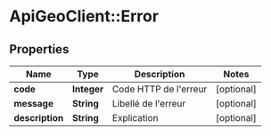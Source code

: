 # ApiGeoClient::Error

## Properties
Name | Type | Description | Notes
------------ | ------------- | ------------- | -------------
**code** | **Integer** | Code HTTP de l&#x27;erreur | [optional] 
**message** | **String** | Libellé de l&#x27;erreur | [optional] 
**description** | **String** | Explication | [optional] 

